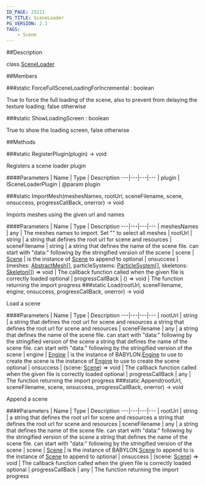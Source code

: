```yaml
---
ID_PAGE: 25211
PG_TITLE: SceneLoader
PG_VERSION: 2.1
TAGS:
    - Scene
---
```

##Description

class [SceneLoader](/classes/2.2/SceneLoader)



##Members

###static ForceFullSceneLoadingForIncremental : boolean

True to force the full loading of the scene, also to prevent from delaying the texture loading; false otherwise

###static ShowLoadingScreen : boolean

True to show the loading screen, false otherwise

##Methods

###static RegisterPlugin(plugin) &rarr; void

Registers a scene loader plugin

####Parameters
 | Name | Type | Description
---|---|---|---
 | plugin | ISceneLoaderPlugin |  @param plugin

###static ImportMesh(meshesNames, rootUrl, sceneFilename, scene, onsuccess, progressCallBack, onerror) &rarr; void

Imports meshes using the given url and names

####Parameters
 | Name | Type | Description
---|---|---|---
 | meshesNames | any |  The meshes names to import. Set &quot;&quot; to select all meshes
 | rootUrl | string |  a string that defines the root url for scene and resources
 | sceneFilename | string |  a string that defines the name of the scene file. can start with &quot;data:&quot; following by the stringified version of the scene
 | scene | [Scene](/classes/2.2/Scene) |  is the instance of [Scene](/classes/2.2/Scene) to append to
optional | onsuccess | (meshes: [AbstractMesh](/classes/2.2/AbstractMesh)[], particleSystems: [ParticleSystem](/classes/2.2/ParticleSystem)[], skeletons: [Skeleton](/classes/2.2/Skeleton)[]) =&gt; void |  The callback function called when the given file is correctly loaded
optional | progressCallBack | () =&gt; void |  The function returning the import progress
###static Load(rootUrl, sceneFilename, engine, onsuccess, progressCallBack, onerror) &rarr; void

Load a scene

####Parameters
 | Name | Type | Description
---|---|---|---
 | rootUrl | string |  a string that defines the root url for scene and resources a string that defines the root url for scene and resources
 | sceneFilename | any |  a string that defines the name of the scene file. can start with "data:" following by the stringified version of the scene a string that defines the name of the scene file. can start with &quot;data:&quot; following by the stringified version of the scene
 | engine | [Engine](/classes/2.2/Engine) |  is the instance of BABYLON.[Engine](/classes/2.2/Engine) to use to create the scene is the instance of [Engine](/classes/2.2/Engine) to use to create the scene
optional | onsuccess | (scene: [Scene](/classes/2.2/Scene)) =&gt; void |  The callback function called when the given file is correctly loaded
optional | progressCallBack | any |  The function returning the import progress
###static Append(rootUrl, sceneFilename, scene, onsuccess, progressCallBack, onerror) &rarr; void

Append a scene

####Parameters
 | Name | Type | Description
---|---|---|---
 | rootUrl | string |  a string that defines the root url for scene and resources a string that defines the root url for scene and resources
 | sceneFilename | any |  a string that defines the name of the scene file. can start with "data:" following by the stringified version of the scene a string that defines the name of the scene file. can start with &quot;data:&quot; following by the stringified version of the scene
 | scene | [Scene](/classes/2.2/Scene) |  is the instance of BABYLON.[Scene](/classes/2.2/Scene) to append to is the instance of [Scene](/classes/2.2/Scene) to append to
optional | onsuccess | (scene: [Scene](/classes/2.2/Scene)) =&gt; void |  The callback function called when the given file is correctly loaded
optional | progressCallBack | any |  The function returning the import progress

